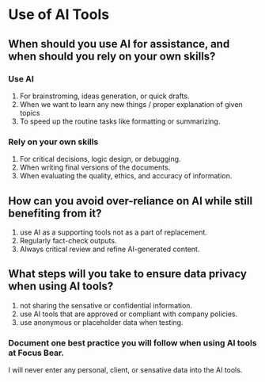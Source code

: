 # Use of AI Tools
## When should you use AI for assistance, and when should you rely on your own skills?
### Use AI
1. For brainstroming, ideas generation, or quick drafts.
2. When we want to learn any new things / proper explanation of given topics
3. To speed up the routine tasks like formatting or summarizing.

### Rely on your own skills
1. For critical decisions, logic design, or debugging.
2. When writing final versions of the documents.
3. When evaluating the quality, ethics, and accuracy of information.

## How can you avoid over-reliance on AI while still benefiting from it?
1. use AI as a supporting tools not as a part of replacement.
2. Regularly fact-check outputs.
3. Always critical review and refine AI-generated content.

## What steps will you take to ensure data privacy when using AI tools?
1. not sharing the sensative or confidential information.
2. use AI tools that are approved or compliant with company policies.
3. use anonymous or placeholder data when testing.

### Document one best practice you will follow when using AI tools at Focus Bear.
I will never enter any personal, client, or sensative data into the AI tools.


